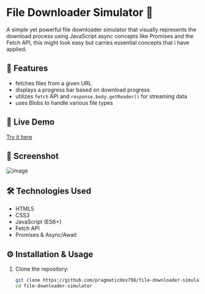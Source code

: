 # File Downloader Simulator 💾

A simple yet powerful file downloader simulator that visually represents the download process using JavaScript async concepts like Promises and the Fetch API, this might look easy but carries essential concepts that i have applied.

## 📌 Features

- fetches files from a given URL
- displays a progress bar based on download progress
- utilizes `fetch` API and `response.body.getReader()` for streaming data
- uses Blobs to handle various file types

## 🚀 Live Demo
[Try it here](https://pragmaticdev798.github.io/File-downloader-simulator/)

## 📸 Screenshot

![image](https://github.com/user-attachments/assets/ab12755d-504a-4688-9e1c-aac3da76c701)


## 🛠️ Technologies Used

- HTML5
- CSS3
- JavaScript (ES6+)
- Fetch API
- Promises & Async/Await

## ⚙️ Installation & Usage

1. Clone the repository:
   ```sh
   git clone https://github.com/pragmaticdev798/file-downloader-simulator.git
   cd file-downloader-simulator


